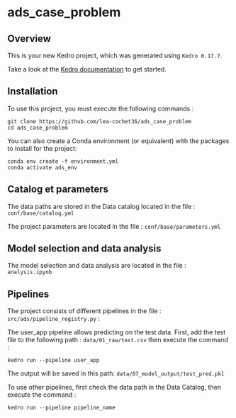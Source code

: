 # ads_case_problem

## Overview

This is your new Kedro project, which was generated using `Kedro 0.17.7`.

Take a look at the [Kedro documentation](https://kedro.readthedocs.io) to get started.

## Installation

To use this project, you must execute the following commands :

```
git clone https://github.com/lea-cochet36/ads_case_problem
cd ads_case_problem
```

You can also create a Conda environment (or equivalent) with the packages to install for the project:

```
conda env create -f environment.yml
conda activate ads_env
```

## Catalog et parameters

The data paths are stored in the Data catalog located in the file : `conf/base/catalog.yml`

The project parameters are located in the file : `conf/base/parameters.yml`

## Model selection and data analysis

The model selection and data analysis are located in the file : `analysis.ipynb`

## Pipelines

The project consists of different pipelines in the file : `src/ads/pipeline_registry.py` :

The user_app pipeline allows predicting on the test data. First, add the test file to the following path : `data/01_raw/test.csv` then execute the command : 

```
kedro run --pipeline user_app
```

The output will be saved in this path: `data/07_model_output/test_pred.pkl`

To use other pipelines, first check the data path in the Data Catalog, then execute the command :

```
kedro run --pipeline pipeline_name
```

